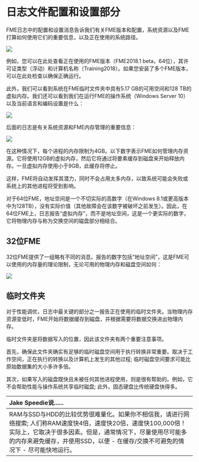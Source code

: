# 日志文件配置和设置部分

FME日志中的配置和设置消息告诉我们有关FME版本和配置，系统资源以及FME打算如何使用它们的重要信息，以及正在使用的系统路径。

[![](https://github.com/safesoftware/FMETraining/raw/Desktop-Advanced-2018/DesktopAdvanced2WorkspaceDesign/Images/Img2.004.LogConfigSection.png)](https://github.com/safesoftware/FMETraining/blob/Desktop-Advanced-2018/DesktopAdvanced2WorkspaceDesign/Images/Img2.004.LogConfigSection.png)

例如，您可以在此处查看正在使用的FME版本（FME2018.1 beta，64位），其许可证类型（浮动）和计算机名称（Training2018）。如果您安装了多个FME版本，可以在此处检查以确保正确运行。

此外，我们可以看到系统在FME临时文件夹中具有5.17 GB的可用空间和128 TB的虚拟内存。我们还可以看到我们在运行FME的操作系统（Windows Server 10）以及当前语言和编码设置是什么：

[![](https://github.com/safesoftware/FMETraining/raw/Desktop-Advanced-2018/DesktopAdvanced2WorkspaceDesign/Images/Img2.005.LogConfigSection2.png)](https://github.com/safesoftware/FMETraining/blob/Desktop-Advanced-2018/DesktopAdvanced2WorkspaceDesign/Images/Img2.005.LogConfigSection2.png)

后面的日志是有关系统资源和FME内存管理的重要信息：

[![](https://github.com/safesoftware/FMETraining/raw/Desktop-Advanced-2018/DesktopAdvanced2WorkspaceDesign/Images/Img2.006.LogConfigSection3.png)](https://github.com/safesoftware/FMETraining/blob/Desktop-Advanced-2018/DesktopAdvanced2WorkspaceDesign/Images/Img2.006.LogConfigSection3.png)

在这种情况下，每个进程的内存限制为4GB。以下数字表示FME如何管理内存资源。它将使用12GB的虚拟内存，然后它将通过将要素缓存到磁盘来开始释放内存。一旦虚拟内存使用小于9GB，此缓存将停止。

这样，FME将自动发挥其潜力，同时不会占用太多内存，以致系统可能会失败或系统上的其他进程将受到影响。

对于64位FME，地址空间是一个不切实际的高数字（在Windows 8.1或更高版本中为128TB），没有实际价值（其他故障会在该数字被破坏之前发生）。因此，在64位FME上，日志报告“虚拟内存”，而不是地址空间，这是一个更实际的数字，它将物理内存与称为交换空间的磁盘部分相结合。

## 32位FME

32位FME提供了一组略有不同的消息。报告的数字包括“地址空间”，这是FME可以使用的内存量的理论限制，无论可用的物理内存和磁盘空间如何：

[![](https://github.com/safesoftware/FMETraining/raw/Desktop-Advanced-2018/DesktopAdvanced2WorkspaceDesign/Images/Img2.007.LogConfigSection3-32bit.png)](https://github.com/safesoftware/FMETraining/blob/Desktop-Advanced-2018/DesktopAdvanced2WorkspaceDesign/Images/Img2.007.LogConfigSection3-32bit.png)

## 临时文件夹

对于性能调优，日志中最关键的部分之一报告正在使用的临时文件夹。当物理内存资源变低时，FME开始将数据缓存到磁盘，并根据需要将数据交换进出物理内存。

临时文件夹是将数据写入的位置，因此该文件夹有两个重要注意事项。

首先，确保此文件夹确实有足够的临时磁盘空间用于执行转换非常重要。取决于工作空间，正在执行的转换以及计算机上发生的其他过程; 临时磁盘空间要求可能比原始数据集的大小多许多倍。

其次，如果写入的磁盘既快且未被任何其他进程使用，则是很有帮助的。例如，它不会帮助性能与操作系统共享临时磁盘; 此外，固态硬盘比传统硬盘快得多。

|  Jake Speedie说...... |
| :--- |
|  RAM与SSD与HDD的比较优势很难量化。如果你不相信我，请进行网络搜索; 人们称RAM速度快4倍，速度快20倍，速度快100,000倍！  实际上，它取决于很多因素。但是，通常情况下，尽量使用尽可能多的内存来避免缓存，并使用SSD，以便 - 在缓存/交换不可避免的情况下 - 尽可能快地运行。 |

